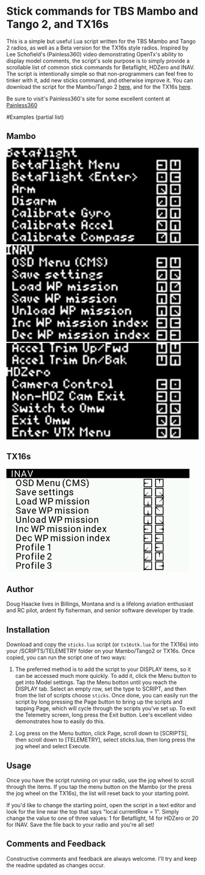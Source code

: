 # Stick commands for TBS Mambo and Tango 2, and TX16s
 This is a simple but useful Lua script written for the TBS Mambo and Tango 2 radios, as well as a Beta version for the TX16s style radios. Inspired by Lee Schofield's (Painless360) video demonstrating OpenTx's ability to display model comments, the script's sole purpose is to simply provide a scrollable list of common stick commands for Betaflight, HDZero and INAV.  The script is intentionally simple so that non-programmers can feel free to tinker with it, add new sticks command, and otherwise improve it. You can download the script for the Mambo/Tango 2 [here](https://github.com/DHaacke/Mambo-Tango/edit/master/sticks.lua), and for the TX16s [here](https://github.com/DHaacke/Mambo-Tango/edit/master/tx15stk.lua).

 Be sure to visit's Painless360's site for some excellent content at [Painless360](https://www.youtube.com/channel/UCp1vASX-fg959vRc1xowqpw)
 
 #Examples (partial list)
 
 ## Mambo
 ![Betaflight](betaflight.bmp)
 ![INAV](inav1.bmp)
 ![HDZero](hdzero.bmp)

 ## TX16s
 ![Betaflight](TX16S-sticks.bmp)

## Author
Doug Haacke lives in Billings, Montana and is a lifelong aviation enthusiast and RC pilot, ardent fly fisherman, and senior software developer by trade.

## Installation

Download and copy the `sticks.lua` script (or `tx16stk.lua` for the TX16s) into your /SCRIPTS/TELEMETRY folder on your Mambo/Tango2 or TX16s.  Once copied, you can run the script one of two ways:

1. The preferred method is to add the script to your DISPLAY items, so it can be accessed much more quickly. To add it, click the Menu button to get into Model settings. Tap the Menu botton until you reach the DISPLAY tab. Select an empty row, set the type to SCRIPT, and then from the list of scripts choose `sticks`.  Once done, you can easily run the script by long pressing the Page button to bring up the scripts and tapping Page, which will cycle through the scripts you've set up. To exit the Telemetry screen, long press the Exit button.  Lee's excellent video demonstrates how to easily do this.

2. Log press on the Menu button, click Page, scroll down to [SCRIPTS], then scroll down to [TELEMETRY], select sticks.lua, then long press the jog wheel and select Execute.


## Usage

Once you have the script running on your radio, use the jog wheel to scroll through the items. If you tap the menu button on the Mambo (or the press the jog wheel on the TX16s), the list will reset back to your starting point.

If you'd like to change the starting point, open the script in a text editor and look for the line near the top that says "local currentRow = 1". Simply change the value to one of three values:  1 for Betaflight, 14 for HDZero or 20 for INAV.  Save the file back to your radio and you're all set!

## Comments and Feedback

Constructive comments and feedback are always welcome. I'll try and keep the readme updated as changes occur.
